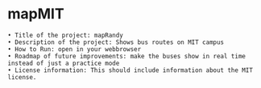 # mapMIT
    • Title of the project: mapRandy
    • Description of the project: Shows bus routes on MIT campus
    • How to Run: open in your webbrowser
    • Roadmap of future improvements: make the buses show in real time instead of just a practice mode
    • License information: This should include information about the MIT license. 
